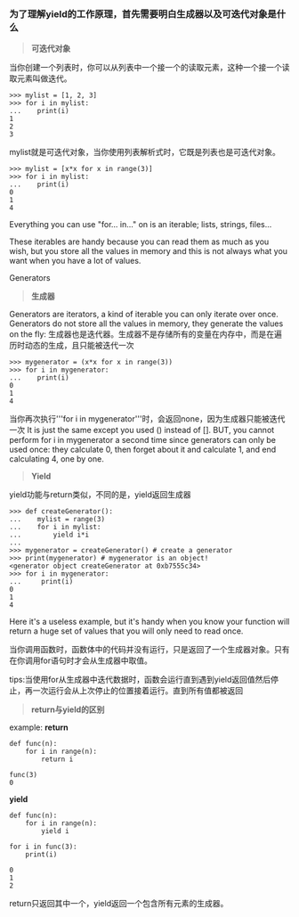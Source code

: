 ### 为了理解yield的工作原理，首先需要明白生成器以及可迭代对象是什么

> **可迭代对象**

当你创建一个列表时，你可以从列表中一个接一个的读取元素，这种一个接一个读取元素叫做迭代。
```
>>> mylist = [1, 2, 3]
>>> for i in mylist:
...    print(i)
1
2
3
```
mylist就是可迭代对象，当你使用列表解析式时，它既是列表也是可迭代对象。
```
>>> mylist = [x*x for x in range(3)]
>>> for i in mylist:
...    print(i)
0
1
4
```
Everything you can use "for... in..." on is an iterable; lists, strings, files...

These iterables are handy because you can read them as much as you wish, but you store all the values in memory and this is not always what you want when you have a lot of values.

Generators
> **生成器**

Generators are iterators, a kind of iterable you can only iterate over once. Generators do not store all the values in memory, they generate the values on the fly:
生成器也是迭代器。生成器不是存储所有的变量在内存中，而是在遍历时动态的生成，且只能被迭代一次
```
>>> mygenerator = (x*x for x in range(3))
>>> for i in mygenerator:
...    print(i)
0
1
4
```
当你再次执行'''for i in mygenerator'''时，会返回none，因为生成器只能被迭代一次
It is just the same except you used () instead of []. BUT, you cannot perform for i in mygenerator a second time since generators can only be used once: they calculate 0, then forget about it and calculate 1, and end calculating 4, one by one.

> **Yield**

yield功能与return类似，不同的是，yield返回生成器
```
>>> def createGenerator():
...    mylist = range(3)
...    for i in mylist:
...        yield i*i
...
>>> mygenerator = createGenerator() # create a generator
>>> print(mygenerator) # mygenerator is an object!
<generator object createGenerator at 0xb7555c34>
>>> for i in mygenerator:
...     print(i)
0
1
4
```
Here it's a useless example, but it's handy when you know your function will return a huge set of values that you will only need to read once.

当你调用函数时，函数体中的代码并没有运行，只是返回了一个生成器对象。只有在你调用for语句时才会从生成器中取值。

tips:当使用for从生成器中迭代数据时，函数会运行直到遇到yield返回值然后停止，再一次运行会从上次停止的位置接着运行。直到所有值都被返回

> **return与yield的区别**

example:
**return**
```
def func(n):
    for i in range(n):
        return i
        
func(3)
0
```

**yield**
```
def func(n):
    for i in range(n):
        yield i
        
for i in func(3):
    print(i)
    
0
1
2
```
return只返回其中一个，yield返回一个包含所有元素的生成器。
